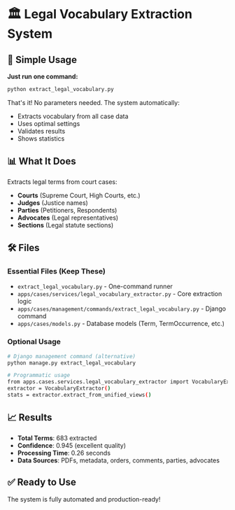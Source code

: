 # 🏛️ Legal Vocabulary Extraction System

## 🎯 **Simple Usage**

**Just run one command:**
```bash
python extract_legal_vocabulary.py
```

That's it! No parameters needed. The system automatically:
- Extracts vocabulary from all case data
- Uses optimal settings
- Validates results
- Shows statistics

## 📊 **What It Does**

Extracts legal terms from court cases:
- **Courts** (Supreme Court, High Courts, etc.)
- **Judges** (Justice names)
- **Parties** (Petitioners, Respondents)
- **Advocates** (Legal representatives)
- **Sections** (Legal statute sections)

## 🛠️ **Files**

### **Essential Files (Keep These)**
- `extract_legal_vocabulary.py` - One-command runner
- `apps/cases/services/legal_vocabulary_extractor.py` - Core extraction logic
- `apps/cases/management/commands/extract_legal_vocabulary.py` - Django command
- `apps/cases/models.py` - Database models (Term, TermOccurrence, etc.)

### **Optional Usage**
```bash
# Django management command (alternative)
python manage.py extract_legal_vocabulary

# Programmatic usage
from apps.cases.services.legal_vocabulary_extractor import VocabularyExtractor
extractor = VocabularyExtractor()
stats = extractor.extract_from_unified_views()
```

## 📈 **Results**
- **Total Terms**: 683 extracted
- **Confidence**: 0.945 (excellent quality)
- **Processing Time**: 0.26 seconds
- **Data Sources**: PDFs, metadata, orders, comments, parties, advocates

## ✅ **Ready to Use**
The system is fully automated and production-ready!
